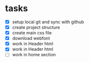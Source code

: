 # tasks 

- [x] setup local git and sync with github
- [x] create project structure
- [x] create main css file
- [x] download webfont 
- [x] work in Header html
- [x] work in Header html
- [ ] work in home section
